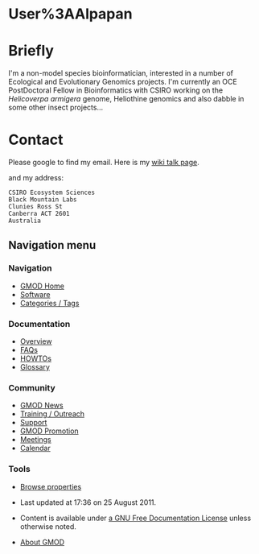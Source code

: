 



<span id="top"></span>




# <span dir="auto">User%3AAlpapan</span>









# <span id="Briefly" class="mw-headline">Briefly</span>

I'm a non-model species bioinformatician, interested in a number of
Ecological and Evolutionary Genomics projects. I'm currently an OCE
PostDoctoral Fellow in Bioinformatics with CSIRO working on the
*Helicoverpa armigera* genome, Heliothine genomics and also dabble in
some other insect projects...

# <span id="Contact" class="mw-headline">Contact</span>

Please google to find my email. Here is my <a
href="http://gmod.org/mediawiki/index.php?title=User_talk:Alpapan&amp;action=edit&amp;redlink=1"
class="new" title="User talk:Alpapan (page does not exist)">wiki talk
page</a>.

and my address:

    CSIRO Ecosystem Sciences
    Black Mountain Labs
    Clunies Ross St
    Canberra ACT 2601
    Australia








## Navigation menu






### 





### Navigation



- <span id="n-GMOD-Home">[GMOD Home](Main_Page)</span>
- <span id="n-Software">[Software](GMOD_Components)</span>
- <span id="n-Categories-.2F-Tags">[Categories /
  Tags](Categories)</span>




### Documentation



- <span id="n-Overview">[Overview](Overview)</span>
- <span id="n-FAQs">[FAQs](Category%3AFAQ)</span>
- <span id="n-HOWTOs">[HOWTOs](Category%3AHOWTO)</span>
- <span id="n-Glossary">[Glossary](Glossary)</span>




### Community



- <span id="n-GMOD-News">[GMOD News](GMOD_News)</span>
- <span id="n-Training-.2F-Outreach">[Training /
  Outreach](Training_and_Outreach)</span>
- <span id="n-Support">[Support](Support)</span>
- <span id="n-GMOD-Promotion">[GMOD Promotion](GMOD_Promotion)</span>
- <span id="n-Meetings">[Meetings](Meetings)</span>
- <span id="n-Calendar">[Calendar](Calendar)</span>




### Tools

- <span id="t-smwbrowselink"><a href="Special%3ABrowse/User%3AAlpapan" rel="smw-browse">Browse
  properties</a></span>



- <span id="footer-info-lastmod">Last updated at 17:36 on 25 August
  2011.</span>
<!-- - <span id="footer-info-viewcount">10,889 page views.</span> -->
- <span id="footer-info-copyright">Content is available under
  <a href="http://www.gnu.org/licenses/fdl-1.3.html" class="external"
  rel="nofollow">a GNU Free Documentation License</a> unless otherwise
  noted.</span>

<!-- -->

- <span id="footer-places-about">[About
  GMOD](GMOD%3AAbout "GMOD%3AAbout")</span>

<!-- -->





